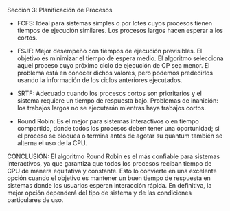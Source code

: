 Sección 3: Planificación de Procesos


-	FCFS: Ideal para sistemas simples o por lotes cuyos procesos tienen tiempos de
  ejecución similares. Los procesos largos hacen esperar a los cortos.


-	FSJF: Mejor desempeño con tiempos de ejecución previsibles. El objetivo es
  minimizar el tiempo de espera medio. El algoritmo selecciona aquel proceso
  cuyo próximo ciclo de ejecución de CP sea menor. El problema está en conocer
	dichos valores, pero podemos predecirlos usando la información de los ciclos
	anteriores ejecutados.



-	SRTF: Adecuado cuando los procesos cortos son prioritarios y el sistema
  requiere un tiempo de respuesta bajo. Problemas de inanición: los trabajos
 	largos no se ejecutarán mientras haya trabajos cortos.


-	Round Robin: Es el mejor para sistemas interactivos o en tiempo compartido,
  donde todos los procesos deben tener una oportunidad; si el proceso se
 	bloquea o termina antes de agotar su quantum también se alterna el uso de la
 	CPU.
 

CONCLUSIÓN: 
El algoritmo Round Robin es el más confiable para sistemas interactivos, ya que 
garantiza que todos los procesos reciban tiempo de CPU de manera equitativa y 
constante. Esto lo convierte en una excelente opción cuando el objetivo es 
mantener un buen tiempo de respuesta en sistemas donde los usuarios esperan 
interacción rápida.
En definitiva, la mejor opción dependerá del tipo de sistema y de las condiciones 
particulares de uso.
